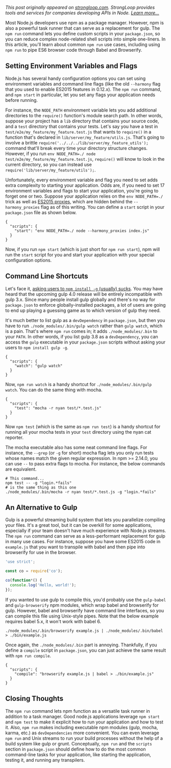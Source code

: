 *This post originally appeared on [strongloop.com](https://strongloop.com/strongblog/3-neat-tricks-with-npm-run/). StrongLoop provides tools and services for companies developing APIs in Node. [Learn more...](http://www.strongloop.com)*

Most Node.js developers use npm as a package manager. However, npm is also
a powerful task runner that can serve as a replacement for gulp. The `npm run`
command lets you define custom scripts in your `package.json`, so you can
reduce complex node-related shell scripts into simple one-liners. In this
article, you'll learn about common `npm run` use cases, including using
`npm run` to pipe ES6 browser code through Babel and Browserify.

Setting Environment Variables and Flags
---------------------------------------

Node.js has several handy configuration options you can set using
environment variables and command line flags (like the old `--harmony` flag
that you used to enable ES2015 features in 0.12.x). The `npm run` command,
and `npm start` in particular, let you set any flags your application needs
before running.

For instance, the `NODE_PATH` environment variable lets you add additional
directories to the `require()` function's module search path. In other words,
suppose your project has a `lib` directory that contains your source code,
and a `test`  directory that contains your tests. Let's say you have a test in
`test/e2e/my_feature/my_feature.test.js` that wants to `require()` in a
function that's declared in `lib/server/my_feature/utils.js`. That's going
to involve a brittle `require('../../../lib/server/my_feature_utils');`
command that'll break every time your directory structure changes. However,
if you run `env NODE_PATH=./ node test/e2e/my_feature/my_feature.test.js`,
`require()` will know to look in the current directory, so you can instead use
`require('lib/server/my_feature/utils');`.

Unfortunately, every environment variable and flag you need to set adds
extra complexity to starting your application. Odds are, if you need to set
17 environment variables and flags to start your application, you're going
to forget one or two. Suppose your application relies on the `env NODE_PATH=./`
trick as well as
[ES2015 proxies](http://thecodebarbarian.com/2015/04/24/80-20-guide-to-ecmascript-6-proxies),
which are hidden behind the `--harmony_proxies` flag as of this writing.
You can define a `start` script in your `package.json` file as shown below.

```
{
  "scripts": {
    "start": "env NODE_PATH=./ node --harmony_proxies index.js"
  }
}
```

Now, if you run `npm start` (which is just short for `npm run start`), npm
will run the `start` script for you and start your application with your special
configuration options.

Command Line Shortcuts
----------------------

Let's face it,
[asking users to `npm install -g` (usually) sucks](http://thecodebarbarian.com/2015/02/27/npm-install--g). You may have
heard that the upcoming gulp 4.0 release will be entirely incompatible with
gulp 3.x. Since many people install gulp globally and there's
no way for `package.json` to enforce globally-installed packages, a lot of
users are going to end up playing a guessing game as to which version of
gulp they need.

It's much better to list gulp as a `devDependency` in
`package.json`, but then you have to run `./node_modules/.bin/gulp watch`
rather than `gulp watch`, which is a pain. That's where `npm run` comes in;
it adds `./node_modules/.bin` to your `PATH`. In other words, if you list
gulp 3.8 as a `devDependency`, you can access the `gulp` executable in
your `package.json` scripts without asking your users to `npm install gulp -g`.

```
{
  "scripts": {
    "watch": "gulp watch"
  }
}
```

Now, `npm run watch` is a handy shortcut for `./node_modules/.bin/gulp watch`.
You can do the same thing with mocha.

```
{
  "scripts": {
    "test": "mocha -r nyan test/*.test.js"
  }
}
```

Now `npm test` (which is the same as `npm run test`) is a handy shortcut for
running all your mocha tests in your `test` directory using the nyan cat
reporter.

The mocha executable also has some neat command line flags. For instance, the
`--grep` (or `-g` for short) mocha flag lets you only run tests whose names
match the given regular expression. In npm >= 2.14.0, you can use `--` to
pass extra flags to mocha. For instance, the below commands are equivalent.

```
# This command...
npm test -- -g "login.*fails"
# is the same thing as this one
./node_modules/.bin/mocha -r nyan test/*.test.js -g "login.*fails"
```

An Alternative to Gulp
----------------------

Gulp is a powerful streaming build system that lets you parallelize
compiling your files. It's a great tool, but it can be overkill for some
applications, especially if your team doesn't have much experience with
Node.js streams. The `npm run` command can serve as a less-performant
replacement for gulp in many use cases. For instance, suppose you have
some ES2015 code in `example.js` that you want to transpile with babel and
then pipe into browserify for use in the browser.

```javascript
'use strict';

const co = require('co');

co(function*() {
  console.log('Hello, world!');
});
```

If you wanted to use gulp to compile this, you'd probably use the `gulp-babel`
and `gulp-browserify` npm modules, which wrap babel and browserify for gulp.
However, babel and browserify have command line interfaces, so you can
compile this file using Unix-style pipes. Note that the below example
requires babel 5.x, it won't work with babel 6.

```
./node_modules/.bin/browserify example.js | ./node_modules/.bin/babel > ./bin/example.js
```

Once again, the `./node_modules/.bin` part is annoying. Thankfully, if
you define a `compile` script in `package.json`, you can just achieve the
same result with `npm run compile`.

```
{
  "scripts": {
    "compile": "browserify example.js | babel > ./bin/example.js"
  }
}
```

Closing Thoughts
----------------

The `npm run` command lets npm function as a versatile task runner in addition
to a task manager. Good node.js applications leverage `npm start` and
`npm test` to make it explicit how to run your application and how to test it.
Also, `npm run` makes including executable npm modules
(gulp, mocha, karma, etc.) as `devDependencies` more convenient. You can
even leverage `npm run` and Unix streams to run your build processes without
the help of a build system like gulp or grunt. Conceptually, `npm run` and
the `scripts` section in `package.json` should define how to do the most
common command-line tasks for your application, like starting the application,
testing it, and running any transpilers.
